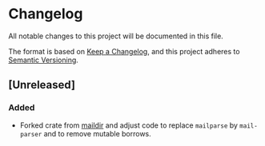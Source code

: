 # Changelog

All notable changes to this project will be documented in this file.

The format is based on [Keep a Changelog](https://keepachangelog.com/en/1.0.0/),
and this project adheres to [Semantic Versioning](https://semver.org/spec/v2.0.0.html).

## [Unreleased]

### Added

- Forked crate from [maildir] and adjust code to replace `mailparse` by `mail-parser` and to remove mutable borrows.

[maildir]: https://github.com/staktrace/maildir
